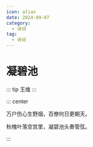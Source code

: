 ```yaml
---
icon: alias
date: 2024-09-07
category:
  - 诗词
tag:
  - 诗词
---
```


# 凝碧池

<!-- more -->

::: tip
王维
:::


::: center

万户伤心生野烟，百僚何日更朝天。

秋槐叶落空宫里，凝碧池头奏管弦。

:::